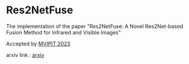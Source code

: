# Res2NetFuse
The implementation of the paper "Res2NetFuse: A Novel Res2Net-based Fusion
Method for Infrared and Visible Images"

Accepted by [MVIPIT 2023](https://ieeexplore.ieee.org/document/10578393)

arxiv link : [arxiv](https://arxiv.org/abs/2112.14540)
